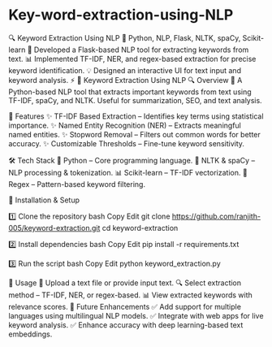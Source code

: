 # Key-word-extraction-using-NLP
🔍 Keyword Extraction Using NLP 📜 Python, NLP, Flask, NLTK, spaCy, Scikit-learn  🚀 Developed a Flask-based NLP tool for extracting keywords from text. 📊 Implemented TF-IDF, NER, and regex-based extraction for precise keyword identification. 💡 Designed an interactive UI for text input and keyword analysis. ⚡ 
📝 Keyword Extraction Using NLP
🔍 Overview
📖 A Python-based NLP tool that extracts important keywords from text using TF-IDF, spaCy, and NLTK. Useful for summarization, SEO, and text analysis.

🚀 Features
✨ TF-IDF Based Extraction – Identifies key terms using statistical importance.
✨ Named Entity Recognition (NER) – Extracts meaningful named entities.
✨ Stopword Removal – Filters out common words for better accuracy.
✨ Customizable Thresholds – Fine-tune keyword sensitivity.

🛠️ Tech Stack
🐍 Python – Core programming language.
🧠 NLTK & spaCy – NLP processing & tokenization.
📊 Scikit-learn – TF-IDF vectorization.
📜 Regex – Pattern-based keyword filtering.

🔧 Installation & Setup

1️⃣ Clone the repository
bash
Copy
Edit
git clone https://github.com/ranjith-005/keyword-extraction.git
cd keyword-extraction

2️⃣ Install dependencies
bash
Copy
Edit
pip install -r requirements.txt

3️⃣ Run the script
bash
Copy
Edit
python keyword_extraction.py

📌 Usage
📂 Upload a text file or provide input text.
🔍 Select extraction method – TF-IDF, NER, or regex-based.
📊 View extracted keywords with relevance scores.
🎯 Future Enhancements
✅ Add support for multiple languages using multilingual NLP models.
✅ Integrate with web apps for live keyword analysis.
✅ Enhance accuracy with deep learning-based text embeddings.
